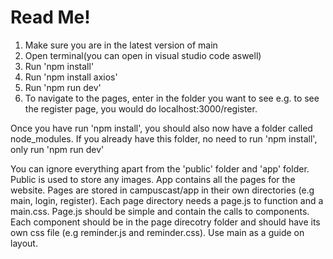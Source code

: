 # Read Me!

1. Make sure you are in the latest version of main
2. Open terminal(you can open in visual studio code aswell) 
3. Run 'npm install'
4. Run 'npm install axios'
4. Run 'npm run dev'
5. To navigate to the pages, enter in the folder you want to see e.g. to see the register page, you would do localhost:3000/register.

Once you have run 'npm install', you should also now have a folder called node_modules. If you already have this folder, no need to run 'npm install', only run 'npm run dev'

You can ignore everything apart from the 'public' folder and 'app' folder. Public is used to store any images. App contains all the pages for the website. Pages are stored in campuscast/app in their own directories (e.g main, login, register). Each page directory needs a page.js to function and a main.css. Page.js should be simple and contain the calls to components. Each component should be in the page direcotry folder and should have its own css file (e.g reminder.js and reminder.css). Use main as a guide on layout.
